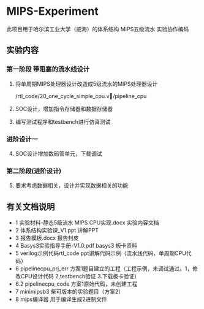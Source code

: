 # MIPS-Experiment
此项目用于哈尔滨工业大学（威海）的体系结构 MIPS五级流水 实验协作编码

## 实验内容
### 第一阶段 带阻塞的流水线设计
1. 将单周期MIPS处理器设计改造成5级流水的MIPS处理器设计
  
   /rtl_code/20_one_cycle_simple_cpu.v/pipeline_cpu

2. SOC设计，增加指令存储器和数据存储器
3. 编写测试程序和testbench进行仿真测试
### 进阶设计一
4. SOC设计增加数码管单元，下载调试
### 第二阶段(进阶设计)
5. 要求考虑数据相关，设计并实现数据相关的功能

## 有关文档说明

- 1 实验材料-静态5级流水 MIPS CPU实现.docx	实验内容文档
- 2 体系结构实验课_V1.ppt				讲解PPT
- 3 报告模板.docx					报告封皮
- 4 Basys3实验指导手册-V1.0.pdf			basys3 板卡资料
- 5 verilog示例代码rtl_code			ppt讲解代码示例（流水线代码，单周期CPU代码）	
- 6 pipelinecpu_prj_err				方案1题目建立的工程（工程示例，未调试通过。1，修改CPU设计代码 2,testbench验证 3.下载板卡验证）
- 6.2 pipelinecpu_code				方案1原始代码，未创建工程
- 7 minimipsb3					柴可版本的实验题目（方案2）	
- 8 mips编译器					用于编译生成2进制文件

